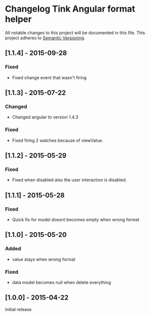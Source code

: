 # Changelog Tink Angular format helper

All notable changes to this project will be documented in this file.
This project adheres to [Semantic Versioning](http://semver.org/).

<!--
## [Unreleased] - [unreleased]

### Added
### Changed
### Deprecated
### Removed
### Fixed
### Security
-->
## [1.1.4] - 2015-09-28

### Fixed
- Fixed change event that wasn't firing



## [1.1.3] - 2015-07-22

### Changed
- Changed angular to version 1.4.3

### Fixed
- Fixed firing 2 watches because of viewValue.



## [1.1.2] - 2015-05-29

### Fixed
- Fixed when disabled also the user interaction is disabled.



## [1.1.1] - 2015-05-28

### Fixed
- Quick fix for model doesnt becomes empty when wrong format



## [1.1.0] - 2015-05-20

### Added
- value stays when wrong format
### Fixed
- data model becomes null when delete everything



## [1.0.0] - 2015-04-22

Initial release
